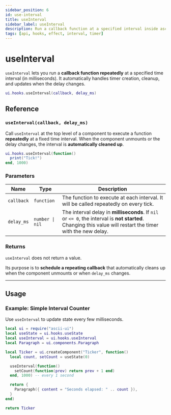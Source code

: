 ```yaml
---
sidebar_position: 6
id: use-interval
title: useInterval
sidebar_label: useInterval
description: Run a callback function at a specified interval inside ascii-ui components.
tags: [api, hooks, effect, interval, timer]
---
```


# useInterval

`useInterval` lets you run a **callback function repeatedly** at a specified time interval (in milliseconds).
It automatically handles timer creation, cleanup, and updates when the delay changes.

```lua
ui.hooks.useInterval(callback, delay_ms)
```

## Reference

### `useInterval(callback, delay_ms)`

Call `useInterval` at the top level of a component to execute a function **repeatedly** at a fixed time interval.
When the component unmounts or the delay changes, the interval is **automatically cleaned up**.

```lua
ui.hooks.useInterval(function()
  print("Tick!")
end, 1000)
```

### Parameters

| Name | Type | Description |
|------|------|--------------|
| `callback` | `function` | The function to execute at each interval. It will be called repeatedly on every tick. |
| `delay_ms` | `number \| nil` | The interval delay in **milliseconds**. If `nil` or `<= 0`, the interval is **not started**. Changing this value will restart the timer with the new delay. |

### Returns

`useInterval` does not return a value.

Its purpose is to **schedule a repeating callback** that automatically cleans up when the component unmounts or when `delay_ms` changes.

---

## Usage

### Example: Simple Interval Counter

Use `useInterval` to update state every few milliseconds.

```lua
local ui = require("ascii-ui")
local useState = ui.hooks.useState
local useInterval = ui.hooks.useInterval
local Paragraph = ui.components.Paragraph

local Ticker = ui.createComponent("Ticker", function()
  local count, setCount = useState(0)

  useInterval(function()
    setCount(function(prev) return prev + 1 end)
  end, 1000) -- every 1 second

  return {
    Paragraph({ content = "Seconds elapsed: " .. count }),
  }
end)

return Ticker
```
